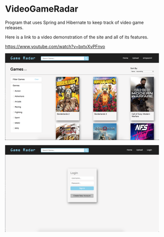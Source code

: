 # VideoGameRadar
Program that uses Spring and Hibernate to keep track of video game releases. 

Here is a link to a video demonstration of the site and all of its features.

https://www.youtube.com/watch?v=bxtvXvPFnvo

![Image of HomePage](/Images/homepage.png)

![Image of HomePage](/Images/loginPage.png)
